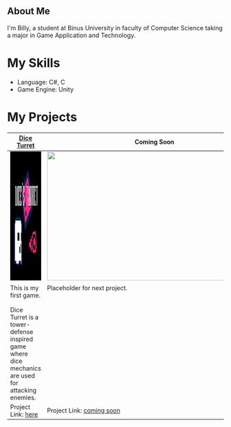 ## About Me
I'm Billy, a student at Binus University in faculty of Computer Science taking a major in Game Application and Technology.
# My Skills
- Language: C#, C
- Game Engine: Unity


# My Projects
<table width="100%">
  <thead>
    <tr>
      <th width="50%"><a href="https://bsnnoob.itch.io/dices-turret">Dice Turret</a></th>
      <th width="50%">Coming Soon</th>
    </tr>
  </thead>
  <tbody>
    <tr>
      <td>
        <img src="https://github.com/BSNnoob/BSNnoob/blob/main/DInQgo.png" style="width:500px;height:300px;">
      </td>
      <td>
        <img src="https://via.placeholder.com/500x300?text=Coming+Soon" style="width:500px;height:300px;">
      </td>
    </tr>
    <tr>
      <td valign="text-top">
        This is my first game.  
        <br><br>
        Dice Turret is a tower-defense inspired game where dice mechanics are used for attacking enemies.  
      </td>
      <td valign="text-top">
        Placeholder for next project.
      </td>
    </tr>
    <tr>
      <td>
        Project Link: <a href="https://bsnnoob.itch.io/dices-turret">here</a>
      </td>
      <td>
        Project Link: <a href="#">coming soon</a>
      </td>
    </tr>
  </tbody>
</table>
